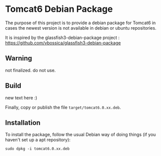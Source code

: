 Tomcat6 Debian Package
=========================

The purpose of this project is to provide a debian package for Tomcat6 in cases the newest version is not available in debian or ubuntu repositories.

It is inspired by the glassfish3-debian-package project : https://github.com/vbossica/glassfish3-debian-package

Warning
-------
not finalized. do not use.


Build
-----

new text here :)



Finally, copy or publish the file `target/tomcat6.0.xx.deb`.

Installation
------------

To install the package, follow the usual Debian way of doing things (if you haven't set up a apt repository):

    sudo dpkg -i tomcat6.0.xx.deb


